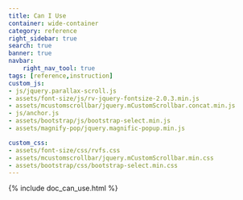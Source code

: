 ```yaml
---
title: Can I Use
container: wide-container
category: reference
right_sidebar: true
search: true
banner: true
navbar:
    right_nav_tool: true
tags: [reference,instruction]
custom_js:
- js/jquery.parallax-scroll.js
- assets/font-size/js/rv-jquery-fontsize-2.0.3.min.js
- assets/mcustomscrollbar/jquery.mCustomScrollbar.concat.min.js
- js/anchor.js
- assets/bootstrap/js/bootstrap-select.min.js
- assets/magnify-pop/jquery.magnific-popup.min.js

custom_css:
- assets/font-size/css/rvfs.css
- assets/mcustomscrollbar/jquery.mCustomScrollbar.min.css
- assets/bootstrap/css/bootstrap-select.min.css
---
```


{% include doc_can_use.html %}